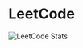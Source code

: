 # LeetCode

![LeetCode Stats](https://leetcard.jacoblin.cool/guychienll?theme=dark&font=Fuzzy%20Bubbles)
